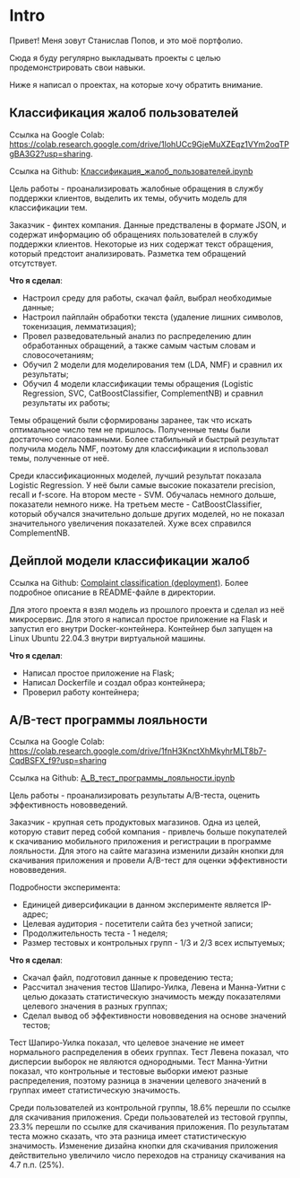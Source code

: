 # Intro
Привет! Меня зовут Станислав Попов, и это моё портфолио. 

Сюда я буду регулярно выкладывать проекты с целью продемонстрировать свои навыки.

Ниже я написал о проектах, на которые хочу обратить внимание.

## Классификация жалоб пользователей

Ссылка на Google Colab: https://colab.research.google.com/drive/1lohUCc9GjeMuXZEqz1VYm2oqTPgBA3G2?usp=sharing.

Ссылка на Github: [Классификация_жалоб_пользователей.ipynb](https://github.com/Popov-SS/Portfolio/blob/master/Complaint%20ticket%20classification/%D0%9A%D0%BB%D0%B0%D1%81%D1%81%D0%B8%D1%84%D0%B8%D0%BA%D0%B0%D1%86%D0%B8%D1%8F_%D0%B6%D0%B0%D0%BB%D0%BE%D0%B1_%D0%BF%D0%BE%D0%BB%D1%8C%D0%B7%D0%BE%D0%B2%D0%B0%D1%82%D0%B5%D0%BB%D0%B5%D0%B9.ipynb)

Цель работы - проанализировать жалобные обращения в службу поддержки клиентов, выделить их темы, обучить модель для классификации тем.

Заказчик - финтех компания. Данные предствалены в формате JSON, и содержат информацию об обращениях пользователей в службу поддержки клиентов. Некоторые из них содержат текст обращения, который предстоит анализировать. Разметка тем обращений отсутствует.

**Что я сделал**:
* Настроил среду для работы, скачал файл, выбрал необходимые данные;
* Настроил пайплайн обработки текста (удаление лишних символов, токенизация, лемматизация);
* Провел разведовательный анализ по распределению длин обработанных обращений, а также самым частым словам и словосочетаниям;
* Обучил 2 модели для моделирования тем (LDA, NMF) и сравнил их результаты;
* Обучил 4 модели классификации темы обращения (Logistic Regression, SVC, CatBoostClassifier, ComplementNB) и сравнил результаты их работы;

Темы обращений были сформированы заранее, так что искать оптимальное число тем не пришлось. Полученные темы были достаточно согласованными. Более стабильный и быстрый результат получила модель NMF, поэтому для классификации я использовал темы, полученные от неё.

Среди классификационных моделей, лучший результат показала Logistic Regression. У неё были самые высокие показатели precision, recall и f-score. На втором месте - SVM. Обучалась немного дольше, показатели немного ниже. На третьем месте - CatBoostClassifier, который обучался значительно дольше других моделей, но не показал значительного увеличения показателей. Хуже всех справился ComplementNB.

## Дейплой модели классификации жалоб

Ссылка на Github: [Complaint classification (deployment)](https://github.com/Popov-SS/Portfolio/tree/master/Complaint%20classification%20(deployment)). Более подробное описание в README-файле в директории.

Для этого проекта я взял модель из прошлого проекта и сделал из неё микросервис. Для этого я написал простое приложение на Flask и запустил его внутри Docker-контейнера. Контейнер был запущен на Linux Ubuntu 22.04.3 внутри виртуальной машины.

**Что я сделал**:
* Написал простое приложение на Flask;
* Написал Dockerfile и создал образ контейнера;
* Проверил работу контейнера;

## A/B-тест программы лояльности

Ссылка на Google Colab: https://colab.research.google.com/drive/1fnH3KnctXhMkyhrMLT8b7-CqdBSFX_f9?usp=sharing

Ссылка на Github: [A_B_тест_программы_лояльности.ipynb](https://github.com/Popov-SS/Portfolio/blob/master/Loyalty%20program%20AB-test/A_B_%D1%82%D0%B5%D1%81%D1%82_%D0%BF%D1%80%D0%BE%D0%B3%D1%80%D0%B0%D0%BC%D0%BC%D1%8B_%D0%BB%D0%BE%D1%8F%D0%BB%D1%8C%D0%BD%D0%BE%D1%81%D1%82%D0%B8.ipynb)

Цель работы - проанализировать результаты A/B-теста, оценить эффективность нововведений.

Заказчик - крупная сеть продуктовых магазинов. Одна из целей, которую ставит перед собой компания - привлечь больше покупателей к скачиванию мобильного приложения и регистрации в программе лояльности. Для этого на сайте магазина изменили дизайн кнопки для скачивания приложения и провели A/B-тест для оценки эффективности нововведения.

Подробности эксперимента:
* Единицей диверсификации в данном эксперименте является IP-адрес;
* Целевая аудитория - посетители сайта без учетной записи;
* Продолжительность теста - 1 неделя;
* Размер тестовых и контрольных групп - 1/3 и 2/3 всех испытуемых;

**Что я сделал**:
* Скачал файл, подготовил данные к проведению теста;
* Рассчитал значения тестов Шапиро-Уилка, Левена и Манна-Уитни с целью доказать статистическую значимость между показателями целевого значения в разных группах;
* Сделал вывод об эффективности нововведения на основе значений тестов;

Тест Шапиро-Уилка показал, что целевое значение не имеет нормального распределения в обеих группах. Тест Левена показал, что дисперсии выборок не являются однородными. Тест Манна-Уитни показал, что контрольные и тестовые выборки имеют разные распределения, поэтому разница в значении целевого значений в группах имеет статистическую значимость.

Среди пользователей из контрольной группы, 18.6% перешли по ссылке для скачивания приложения. Среди пользователей из тестовой группы, 23.3% перешли по ссылке для скачивания приложения. По результатам теста можно сказать, что эта разница имеет статистическую значимость. Изменение дизайна кнопки для скачивания приложения действительно увеличило число переходов на страницу скачивания на 4.7 п.п. (25%).
